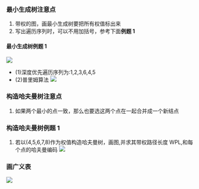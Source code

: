 ### 最小生成树注意点

1. 带权的图，画最小生成树要把所有权值标出来
2. 写出遍历序列时，可以不用加括号，参考下面**例题 1**

#### 最小生成树例题 1

![](https://blog-1300014307.cos.ap-guangzhou.myqcloud.com/202401111953692.png)

- (1)深度优先遍历序列为:1,2,3,6,4,5
- (2)普里姆算法
  ![](https://blog-1300014307.cos.ap-guangzhou.myqcloud.com/202401111956862.png)

### 构造哈夫曼树注意点

1. 如果两个最小的点一致，那么也要选这两个点在一起合并成一个新结点

### 构造哈夫曼树例题 1

1. 若以(4,5,6,7,8)作为权值构造哈夫曼树，画图,并求其带权路径长度 WPL,和每个点的哈夫曼编码
   ![](https://blog-1300014307.cos.ap-guangzhou.myqcloud.com/202401270045314.png)

### 画广义表

![](https://blog-1300014307.cos.ap-guangzhou.myqcloud.com/202402062149801.png)
